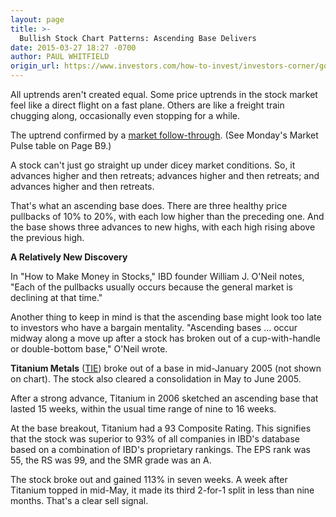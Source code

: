 ```yaml
---
layout: page
title: >-
  Bullish Stock Chart Patterns: Ascending Base Delivers
date: 2015-03-27 18:27 -0700
author: PAUL WHITFIELD
origin_url: https://www.investors.com/how-to-invest/investors-corner/good-stock-patterns
---
```





All uptrends aren't created equal. Some price uptrends in the stock market feel like a direct flight on a fast plane. Others are like a freight train chugging along, occasionally even stopping for a while.

  

The uptrend confirmed by a [market follow-through](http://education.investors.com/investors-corner/674820-how-bullish-is-the-ascending-base.htm). (See Monday's Market Pulse table on Page B9.)

  

A stock can't just go straight up under dicey market conditions. So, it advances higher and then retreats; advances higher and then retreats; and advances higher and then retreats.

  

That's what an ascending base does. There are three healthy price pullbacks of 10% to 20%, with each low higher than the preceding one. And the base shows three advances to new highs, with each high rising above the previous high.

  

**A Relatively New Discovery**

  

In "How to Make Money in Stocks," IBD founder William J. O'Neil notes, "Each of the pullbacks usually occurs because the general market is declining at that time."

  

Another thing to keep in mind is that the ascending base might look too late to investors who have a bargain mentality. "Ascending bases ... occur midway along a move up after a stock has broken out of a cup-with-handle or double-bottom base," O'Neil wrote.

  

**Titanium Metals** ([TIE](https://research.investors.com/quote.aspx?symbol=TIE)) broke out of a base in mid-January 2005 (not shown on chart). The stock also cleared a consolidation in May to June 2005.

  

After a strong advance, Titanium in 2006 sketched an ascending base that lasted 15 weeks, within the usual time range of nine to 16 weeks.

  

At the base breakout, Titanium had a 93 Composite Rating. This signifies that the stock was superior to 93% of all companies in IBD's database based on a combination of IBD's proprietary rankings. The EPS rank was 55, the RS was 99, and the SMR grade was an A.

  

The stock broke out and gained 113% in seven weeks. A week after Titanium topped in mid-May, it made its third 2-for-1 split in less than nine months. That's a clear sell signal.




